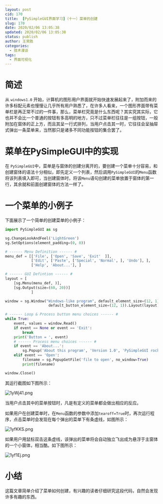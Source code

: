 ```yaml
---
layout: post
cid: 170
title:  [PySimpleGUI界面学习]（十一）菜单的创建
slug: 170
date: 2020/02/06 13:05:38
updated: 2020/02/06 13:05:38
status: publish
author: 王荣胜
categories: 
  - 技术漫谈
tags: 
  - 界面可视化
---
```



<!--more-->
# 简述

从 `windows1.0` 开始，计算机的图形用户界面就开始快速发展起来了，附加而来的许多标配元素也慢慢让几乎所有用户熟悉了，在许多人看来，一个图形界面带有菜单栏是再正常不过的一件事，那么，菜单栏究竟是什么东西呢？其实究其实际，它也并不会比一个普通的按钮有多高明的地方，只不过菜单栏往往是一组按钮，一般附加在窗体的正上方，而且其呈一行式排列，当用户点击其一时，它往往会呈抽屉式弹出一条菜单来，当然那只是诸多不同功能按钮的集合罢了。

# 菜单在PySimpleGUI中的实现

在 `PySimpleGUI`中，菜单是与窗体的创建分离开的，要创建一个菜单十分容易，和创建窗体的语法十分相似，即先定义一个列表，然后调用`PySimpleGUI`的`Menu`函数将该列表填入即可，当创建窗体时，将该`Menu`语句创建的菜单放置于窗体的第一行，其余就和前面创建窗体的方法一样了。

# 一个菜单的小例子

下面展示了一个简单的创建菜单的小例子：

```python
import PySimpleGUI as sg      

sg.ChangeLookAndFeel('LightGreen')      
sg.SetOptions(element_padding=(0, 0))      

# ------ Menu Definition ------ #      
menu_def = [['File', ['Open', 'Save', 'Exit'  ]],      
            ['Edit', ['Paste', ['Special', 'Normal', ], 'Undo'], ],      
            ['Help', 'About...'], ]      

# ------ GUI Defintion ------ #      
layout = [      
    [sg.Menu(menu_def, )],      
    [sg.Output(size=(60, 20))]      
            ]      

window = sg.Window("Windows-like program", default_element_size=(12, 1), auto_size_text=False, auto_size_buttons=False,      
                    default_button_element_size=(12, 1)).Layout(layout)      

# ------ Loop & Process button menu choices ------ #      
while True:      
    event, values = window.Read()      
    if event == None or event == 'Exit':      
        break      
    print('Button = ', event)      
    # ------ Process menu choices ------ #      
    if event == 'About...':      
        sg.Popup('About this program', 'Version 1.0', 'PySimpleGUI rocks...')      
    elif event == 'Open':      
        filename = sg.PopupGetFile('file to open', no_window=True)      
        print(filename) 

window.Close()   
```

其运行截图如下图所示：

<img src="https://s2.ax1x.com/2020/02/06/1yWj41.png" alt="1yWj41.png" border="0" />

当用户点击其中的菜单按钮时，凡是有定义的菜单都会做出相应的反应。

如果用户在创建菜单时，在`Menu`函数的参数中添加`tearoff=True`时，再次运行程序，点击菜单时会发现在每个弹出的菜单下有条虚线，如图所示：

<img src="https://s2.ax1x.com/2020/02/06/1yfKKS.png" alt="1yfKKS.png" border="0" />

如果用户用鼠标双击这条虚线，该弹出的菜单将会自动独立飞出成为悬浮于主窗体的一个小窗体，相当酷。如下图所示：

<img src="https://s2.ax1x.com/2020/02/06/1yf1Ej.png" alt="1yf1Ej.png" border="0" />

# 小结

这篇文章简单介绍了菜单如何创建，有兴趣的读者仔细研究这段代码，自然会发现许多有趣的东西。

